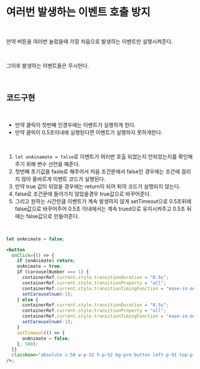 # 여러번 발생하는 이벤트 호출 방지

<br>

만약 버튼을 여러번 눌렀을때 가장 처음으로 발생하는 이벤트만 실행시켜준다.

<br>

그이후 발생하는 이벤트들은 무시한다.

<br>

## 코드구현

<br>

- 만약 클릭이 첫번째 인경우에는 이벤트가 실행하게 한다.
- 만약 클릭이 0.5초이내에 실행된다면 이벤트가 실행하지 못하게한다.

<br>

1. `let onAinamate = false`로 이벤트가 여러번 호출 되었는지 안되었는지를 확인해주기 위해 변수 선언을 해준다.
2. 첫번째 초기값을 fasle로 해주어서 처음 조건문에서 false인 경우에는 조건에 걸리지 않아 올바르게 이벤트 코드가 실행된다.
3. 만약 true 값이 되었을 경우에는 return이 되어 뒤의 코드가 실행되지 않는다.
4. false로 조건문에 들어가지 않았을경우 true값으로 바꾸어준다.
5. 그리고 원하는 시간만큼 이벤트가 계속 발생하지 않게 setTimeout으로 0.5초뒤에 false값으로 바꾸어주어 0.5초 이내에서는 계속 trued으로 유지시켜주고 0.5초 뒤에는 false값으로 만들어준다.

<br>

```jsx
let onAnimate = false;

<button
  onClick={() => {
    if (onAnimate) return;
    onAnimate = true;
    if (carouselNumber === 1) {
      containerRef.current.style.transitionDuration = "0.5s";
      containerRef.current.style.transitionProperty = "all";
      containerRef.current.style.transitionTimingFunction = "ease-in-out";
      setCarouselnum(-1);
    } else {
      containerRef.current.style.transitionDuration = "0.5s";
      containerRef.current.style.transitionProperty = "all";
      containerRef.current.style.transitionTimingFunction = "ease-in-out";
      setCarouselnum(-1);
    }
    setTimeout(() => {
      onAnimate = false;
    }, 500);
  }}
  className="absolute z-50 w-p-52 h-p-52 bg-pre-button left-p-91 top-p-159 focus:outline-none"
/>;
```